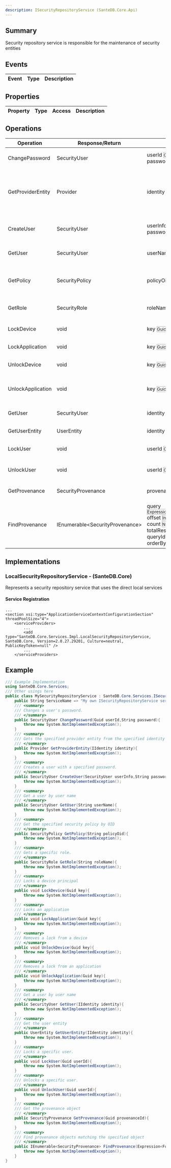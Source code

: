```yaml
---
description: ISecurityRepositoryService (SanteDB.Core.Api)
---
```


## Summary
Security repository service is responsible for the maintenance of security entities

## Events

|Event|Type|Description|
|-|-|-|

## Properties

|Property|Type|Access|Description|
|-|-|-|-|

## Operations

|Operation|Response/Return|Input/Parameter|Description|
|-|-|-|-|
|ChangePassword|SecurityUser|userId <small style='border:solid 1px #aaa'>Guid</small><br/>password <small style='border:solid 1px #aaa'>String</small>|Changes a user's password.|
|GetProviderEntity|Provider|identity <small style='border:solid 1px #aaa'>IIdentity</small>|Gets the specified provider entity from the specified identity|
|CreateUser|SecurityUser|userInfo <small style='border:solid 1px #aaa'>SecurityUser</small><br/>password <small style='border:solid 1px #aaa'>String</small>|Creates a user with a specified password.|
|GetUser|SecurityUser|userName <small style='border:solid 1px #aaa'>String</small>|Get a user by user name|
|GetPolicy|SecurityPolicy|policyOid <small style='border:solid 1px #aaa'>String</small>|Get the specified security policy by OID|
|GetRole|SecurityRole|roleName <small style='border:solid 1px #aaa'>String</small>|Gets a specific role.|
|LockDevice|void|key <small style='border:solid 1px #aaa'>Guid</small>|Locks a device principal|
|LockApplication|void|key <small style='border:solid 1px #aaa'>Guid</small>|Locks an application|
|UnlockDevice|void|key <small style='border:solid 1px #aaa'>Guid</small>|Removes a lock from a device|
|UnlockApplication|void|key <small style='border:solid 1px #aaa'>Guid</small>|Removes a lock from an application|
|GetUser|SecurityUser|identity <small style='border:solid 1px #aaa'>IIdentity</small>|Get a user by user name|
|GetUserEntity|UserEntity|identity <small style='border:solid 1px #aaa'>IIdentity</small>|Get the user entity|
|LockUser|void|userId <small style='border:solid 1px #aaa'>Guid</small>|Locks a specific user.|
|UnlockUser|void|userId <small style='border:solid 1px #aaa'>Guid</small>|Unlocks a specific user.|
|GetProvenance|SecurityProvenance|provenanceId <small style='border:solid 1px #aaa'>Guid</small>|Get the provenance object|
|FindProvenance|IEnumerable&lt;SecurityProvenance>|query <small style='border:solid 1px #aaa'>Expression<Func<SecurityProvenance,Boolean>></small><br/>offset <small style='border:solid 1px #aaa'>Int32</small><br/>count <small style='border:solid 1px #aaa'>Nullable<Int32></small><br/>totalResults <small style='border:solid 1px #aaa'>Int32&</small><br/>queryId <small style='border:solid 1px #aaa'>Guid</small><br/>orderBy <small style='border:solid 1px #aaa'>ModelSort`1[]</small>|Find provenance objects matching the specified object|

## Implementations


### LocalSecurityRepositoryService - (SanteDB.Core)
Represents a security repository service that uses the direct local services

#### Service Registration
```markup
...
<section xsi:type="ApplicationServiceContextConfigurationSection" threadPoolSize="4">
	<serviceProviders>
		...
		<add type="SanteDB.Core.Services.Impl.LocalSecurityRepositoryService, SanteDB.Core, Version=2.0.27.29201, Culture=neutral, PublicKeyToken=null" />
		...
	</serviceProviders>
```
## Example
```csharp
/// Example Implementation
using SanteDB.Core.Services;
/// Other usings here
public class MySecurityRepositoryService : SanteDB.Core.Services.ISecurityRepositoryService { 
	public String ServiceName => "My own ISecurityRepositoryService service";
	/// <summary>
	/// Changes a user's password.
	/// </summary>
	public SecurityUser ChangePassword(Guid userId,String password){
		throw new System.NotImplementedException();
	}
	/// <summary>
	/// Gets the specified provider entity from the specified identity
	/// </summary>
	public Provider GetProviderEntity(IIdentity identity){
		throw new System.NotImplementedException();
	}
	/// <summary>
	/// Creates a user with a specified password.
	/// </summary>
	public SecurityUser CreateUser(SecurityUser userInfo,String password){
		throw new System.NotImplementedException();
	}
	/// <summary>
	/// Get a user by user name
	/// </summary>
	public SecurityUser GetUser(String userName){
		throw new System.NotImplementedException();
	}
	/// <summary>
	/// Get the specified security policy by OID
	/// </summary>
	public SecurityPolicy GetPolicy(String policyOid){
		throw new System.NotImplementedException();
	}
	/// <summary>
	/// Gets a specific role.
	/// </summary>
	public SecurityRole GetRole(String roleName){
		throw new System.NotImplementedException();
	}
	/// <summary>
	/// Locks a device principal
	/// </summary>
	public void LockDevice(Guid key){
		throw new System.NotImplementedException();
	}
	/// <summary>
	/// Locks an application
	/// </summary>
	public void LockApplication(Guid key){
		throw new System.NotImplementedException();
	}
	/// <summary>
	/// Removes a lock from a device
	/// </summary>
	public void UnlockDevice(Guid key){
		throw new System.NotImplementedException();
	}
	/// <summary>
	/// Removes a lock from an application
	/// </summary>
	public void UnlockApplication(Guid key){
		throw new System.NotImplementedException();
	}
	/// <summary>
	/// Get a user by user name
	/// </summary>
	public SecurityUser GetUser(IIdentity identity){
		throw new System.NotImplementedException();
	}
	/// <summary>
	/// Get the user entity
	/// </summary>
	public UserEntity GetUserEntity(IIdentity identity){
		throw new System.NotImplementedException();
	}
	/// <summary>
	/// Locks a specific user.
	/// </summary>
	public void LockUser(Guid userId){
		throw new System.NotImplementedException();
	}
	/// <summary>
	/// Unlocks a specific user.
	/// </summary>
	public void UnlockUser(Guid userId){
		throw new System.NotImplementedException();
	}
	/// <summary>
	/// Get the provenance object
	/// </summary>
	public SecurityProvenance GetProvenance(Guid provenanceId){
		throw new System.NotImplementedException();
	}
	/// <summary>
	/// Find provenance objects matching the specified object
	/// </summary>
	public IEnumerable<SecurityProvenance> FindProvenance(Expression<Func<SecurityProvenance,Boolean>> query,Int32 offset,Nullable<Int32> count,Int32& totalResults,Guid queryId,ModelSort`1[] orderBy){
		throw new System.NotImplementedException();
	}
}
```
